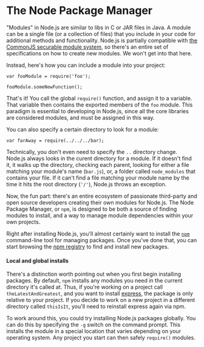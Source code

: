 # The Node Package Manager

"Modules" in Node.js are similar to libs in C or JAR files in Java. A module can be a single file (or a collection of files) that you include in your code for additional methods and functionality. Node.js is partially compatible with [the CommonJS securable module system](http://wiki.commonjs.org/wiki/Modules/1.1), so there's an entire set of specifications on how to create new modules. We won't get into that here.

Instead, here's how you can include a module into your project: 

	var fooModule = require('foo');
	
	fooModule.someNewFunction();
	
That's it! You call the global `require()` function, and assign it to a variable. That variable then contains the exported members of the `foo` module. This paradigm is essential to developing in Node.js, since all the core libraries are considered modules, and must be assigned in this way.

You can also specify a certain directory to look for a module:

	var farAway = require(../../../bar);

Technically, you don't even need to specify the `..` directory change. Node.js always looks in the curent directory for a module. If it doesn't find it, it walks up the directory, checking each parent, looking for either a file matching your module's name (`bar.js`), or, a folder called `node_modules` that contains your file. If it can't find a file matching your module name by the time it hits the root directory (`'/'`), Node.js throws an exception.

Now, the fun part: there's an entire ecosystem of passionate third-party and open source developers creating their own modules for Node.js. The Node Package Manager, or `npm`, is designed to be both a source of finding modules to install, and a way to manage module dependencies within your own projects.

Right after installing Node.js, you'll almost certainly want to install the [`npm`](http://npmjs.org/) command-line tool for managing packages. Once you've done that, you can start browsing the [npm registry](http://search.npmjs.org/) to find and install new packages.

#### Local and global installs 

There's a distinction worth pointing out when you first begin installing packages. By default, `npm` installs any modules you need in the current directory it's called at. Thus, if you're working on a project call `theLatestAndGreatest`, and you want to install [express](http://expressjs.com/), the package is only relative to your project. If you decide to work on a new project in a different directory called `thisIsIt`, you'll need to reinstall express again via npm.

To work around this, you could try installing Node.js packages globally. You can do this by specifying the `-g` switch on the command prompt. This installs the module in a special location that varies depending on your operating system. Any project you start can then safely `require()` modules.